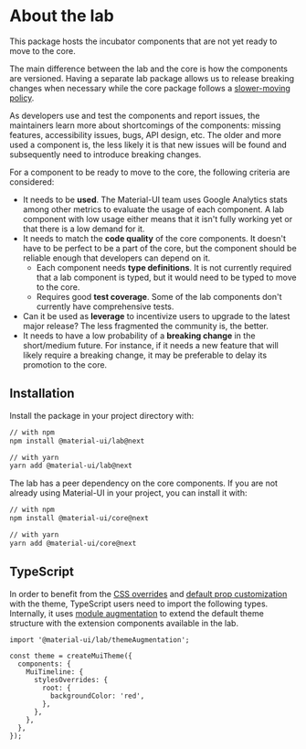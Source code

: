 # About the lab

<p class="description">This package hosts the incubator components that are not yet ready to move to the core.</p>

The main difference between the lab and the core is how the components are versioned. Having a separate lab package allows us to release breaking changes when necessary while the core package follows a [slower-moving policy](https://material-ui.com/versions/#release-frequency).

As developers use and test the components and report issues, the maintainers learn more about shortcomings of the components: missing features, accessibility issues, bugs, API design, etc. The older and more used a component is, the less likely it is that new issues will be found and subsequently need to introduce breaking changes.

For a component to be ready to move to the core, the following criteria are considered:

- It needs to be **used**. The Material-UI team uses Google Analytics stats among other metrics to evaluate the usage of each component. A lab component with low usage either means that it isn't fully working yet or that there is a low demand for it.
- It needs to match the **code quality** of the core components. It doesn't have to be perfect to be a part of the core, but the component should be reliable enough that developers can depend on it.
  - Each component needs **type definitions**. It is not currently required that a lab component is typed, but it would need to be typed to move to the core.
  - Requires good **test coverage**. Some of the lab components don't currently have comprehensive tests.
- Can it be used as **leverage** to incentivize users to upgrade to the latest major release? The less fragmented the community is, the better.
- It needs to have a low probability of a **breaking change** in the short/medium future. For instance, if it needs a new feature that will likely require a breaking change, it may be preferable to delay its promotion to the core.

## Installation

Install the package in your project directory with:

```sh
// with npm
npm install @material-ui/lab@next

// with yarn
yarn add @material-ui/lab@next
```

The lab has a peer dependency on the core components.
If you are not already using Material-UI in your project, you can install it with:

```sh
// with npm
npm install @material-ui/core@next

// with yarn
yarn add @material-ui/core@next
```

## TypeScript

In order to benefit from the [CSS overrides](/customization/globals/#css) and [default prop customization](/customization/globals/#default-props) with the theme, TypeScript users need to import the following types. Internally, it uses [module augmentation](/guides/typescript/#customization-of-theme) to extend the default theme structure with the extension components available in the lab.

```tsx
import '@material-ui/lab/themeAugmentation';

const theme = createMuiTheme({
  components: {
    MuiTimeline: {
      stylesOverrides: {
        root: {
          backgroundColor: 'red',
        },
      },
    },
  },
});
```
